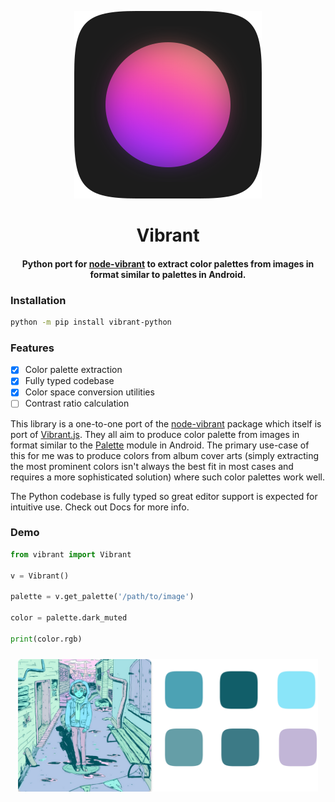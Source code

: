 
<p align="center">
<img src="https://github.com/totallynotadi/vibrant-python/blob/main/docs/vibrant-logo.svg?raw=true"/>

<div align="center">

# Vibrant

#### Python port for [node-vibrant](https://github.com/Vibrant-Colors/node-vibrant) to extract color palettes from images in format similar to palettes in Android.

</div>
</p>

### Installation

```bash
python -m pip install vibrant-python
```

### Features
- [X] Color palette extraction
- [X] Fully typed codebase
- [X] Color space conversion utilities
- [ ] Contrast ratio calculation

This library is a one-to-one port of the [node-vibrant](https://github.com/Vibrant-Colors/node-vibrant) package which itself is port of [Vibrant.js](https://github.com/jariz/vibrant.js). They all aim to produce color palette from images in format similar to the [Palette](https://developer.android.com/develop/ui/views/graphics/palette-colors#extract-color-profiles) module in Android. The primary use-case of this for me was to produce colors from album cover arts (simply extracting the most prominent colors isn't always the best fit in most cases and requires a more sophisticated solution) where such color palettes work well.

The Python codebase is fully typed so great editor support is expected for intuitive use. Check out Docs for more info.

### Demo


```py
from vibrant import Vibrant

v = Vibrant()

palette = v.get_palette('/path/to/image')

color = palette.dark_muted

print(color.rgb)
```

<p align="center">
<img src="https://github.com/totallynotadi/vibrant-python/blob/main/docs/demo.png?raw=true" width="480" style="margin-top: 10px"/>
</p>

